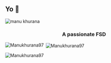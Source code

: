 ## Yo 👋

<!--
**Manukhurana97/Manukhurana97** is a ✨ _special_ ✨ repository because its `README.md` (this file) appears on your GitHub profile.

Here are some ideas to get you started:

- 🔭 I’m currently working on ...
- 🌱 I’m currently learning ...
- 👯 I’m looking to collaborate on ...
- 🤔 I’m looking for help with ...
- 💬 Ask me about ...
- 📫 How to reach me: ...
- 😄 Pronouns: ...
- ⚡ Fun fact: ...
-->

<p align="left"> <img src="https://komarev.com/ghpvc/?username=Manukhurana97&label=Profile%20views&color=0e75b6&style=flat" alt="manu khurana" /> </p>

<h3 align="center">A passionate FSD </h3>

<p><img align="left" src=https://github-readme-stats.vercel.app/api/top-langs?username=Manukhurana97&show_icons=true&locale=en&layout=compact&theme=vision-friendly-dark" alt="Manukhurana97" /></p>

<p>&nbsp;<img align="center" src="https://github-readme-stats.vercel.app/api?username=Manukhurana97&show_icons=true&locale=en&theme=vision-friendly-dark" alt="Manukhurana97" /></p>

<p><img align="center" src="https://github-readme-streak-stats.herokuapp.com/?user=Manukhurana97&theme=vision-friendly-dark" alt="Manukhurana97" /></p>
